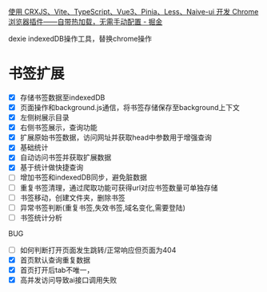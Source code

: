 [使用 CRXJS、Vite、TypeScript、Vue3、Pinia、Less、Naive-ui 开发 Chrome 浏览器插件——自带热加载，无需手动配置 - 掘金](https://juejin.cn/post/7330227149177028617)

dexie  indexedDB操作工具，替换chrome操作
# 书签扩展

- [x] 存储书签数据至indexedDB
- [x] 页面操作和background.js通信，将书签存储保存至background上下文
- [x] 左侧树展示目录
- [x] 右侧书签展示，查询功能
- [x] 扩展原始书签数据，访问网址并获取head中参数用于增强查询
- [x] 基础统计
- [x] 自动访问书签并获取扩展数据
- [x] 基于统计做快捷查询
- [ ] 增加书签和indexedDB同步，避免脏数据 
- [ ] 重复书签清理，通过爬取功能可获得url对应书签数量可单独存储
- [ ] 书签移动，创建文件夹，删除书签
- [ ] 异常书签判断(重复书签,失效书签,域名变化,需要登陆)
- [ ] 书签统计分析

BUG
- [ ] 如何判断打开页面发生跳转/正常响应但页面为404
- [x] 首页默认查询重复数据
- [x] 首页打开后tab不唯一，
- [x] 高并发访问导致ai接口调用失败
